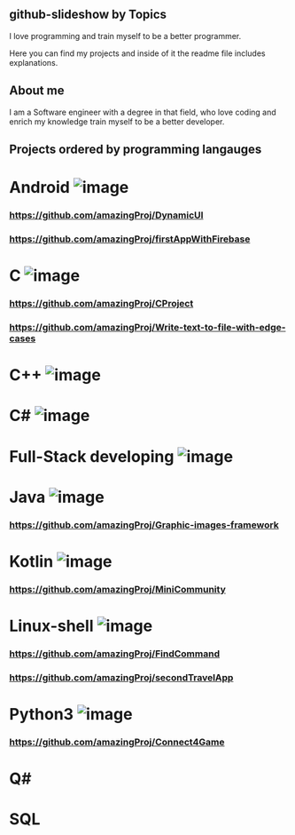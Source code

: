 ## github-slideshow by Topics

I love programming and train myself to be a better programmer.

Here you can find my projects and inside of it the readme file includes explanations.

## About me

I am a Software engineer with a degree in that field,
who love coding and enrich my knowledge train myself to be a better developer.

## Projects ordered by programming langauges

# Android ![image](https://user-images.githubusercontent.com/68805670/135895357-e5817eb8-dd88-4791-87f6-1efe91301f7b.png)

### https://github.com/amazingProj/DynamicUI

### https://github.com/amazingProj/firstAppWithFirebase



# C ![image](https://user-images.githubusercontent.com/68805670/141069688-372d10c6-612e-4cfb-af28-a9291159d02b.png)

### https://github.com/amazingProj/CProject

### https://github.com/amazingProj/Write-text-to-file-with-edge-cases

# C++ ![image](https://user-images.githubusercontent.com/68805670/141069805-043deedf-d622-4a21-b5bc-a2952daf41ef.png)


# C# ![image](https://user-images.githubusercontent.com/68805670/135895177-da798fc5-9d22-4691-899f-f43b37c317df.png)

# Full-Stack developing ![image](https://user-images.githubusercontent.com/68805670/135895741-7e0a3144-b9d2-442b-8366-7b685464dc7a.png)

# Java ![image](https://user-images.githubusercontent.com/68805670/135895412-72189b30-3c23-4075-a2ed-44fff6309b9b.png)

### https://github.com/amazingProj/Graphic-images-framework

# Kotlin ![image](https://user-images.githubusercontent.com/68805670/135895493-c5384440-cf93-49e2-8d03-9185f6d5c7a8.png)


### https://github.com/amazingProj/MiniCommunity



# Linux-shell ![image](https://user-images.githubusercontent.com/68805670/135895812-9483cac3-e669-4cc8-a2fd-22a5c2cb4837.png)

### https://github.com/amazingProj/FindCommand

### https://github.com/amazingProj/secondTravelApp

# Python3 ![image](https://user-images.githubusercontent.com/68805670/141070248-d2ef2a8f-de72-415a-90e7-83931ee0ae28.png)

### https://github.com/amazingProj/Connect4Game

# Q#

# SQL
